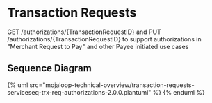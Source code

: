# Transaction Requests

GET /authorizations/{TransactionRequestID} and PUT /authorizations/{TransactionRequestID} to support authorizations in "Merchant Request to Pay" and other Payee initiated use cases

## Sequence Diagram

{% uml src="mojaloop-technical-overview/transaction-requests-serviceseq-trx-req-authorizations-2.0.0.plantuml" %}
{% enduml %}